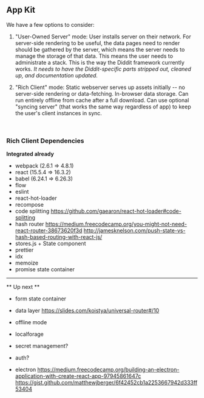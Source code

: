 ## App Kit

We have a few options to consider:

1.  "User-Owned Server" mode: User installs server on their network. For server-side rendering to be useful, the data pages need to render should be gathered by the server, which means the server needs to manage the storage of that data. This means the user needs to administrate a stack. This is the way the Diddit framework currently works. _It needs to have the Diddit-specific parts stripped out, cleaned up, and documentation updated._

2.  "Rich Client" mode: Static webserver serves up assets initially -- no server-side rendering or data-fetching. In-browser data storage. Can run entirely offline from cache after a full download. Can use optional "syncing server" (that works the same way regardless of app) to keep the user's client instances in sync.

​

### Rich Client Dependencies

**Integrated already**

* webpack (2.6.1 => 4.8.1)
* react (15.5.4 => 16.3.2)
* babel (6.24.1 => 6.26.3)
* flow
* eslint
* react-hot-loader
* recompose
* code splitting
  https://github.com/gaearon/react-hot-loader#code-splitting
* hash router
  https://medium.freecodecamp.org/you-might-not-need-react-router-38673620f3d
  http://jamesknelson.com/push-state-vs-hash-based-routing-with-react-js/
* stores.js + State component
* prettier
* idx
* memoize
* promise state container

---

** Up next **

* form state container
* data layer
  https://slides.com/koistya/universal-router#/10

* offline mode

* localforage
* secret management?
* auth?
  ​
* electron
  https://medium.freecodecamp.org/building-an-electron-application-with-create-react-app-97945861647c
  https://gist.github.com/matthewjberger/6f42452cb1a2253667942d333ff53404
